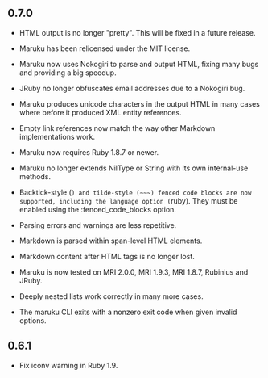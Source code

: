 0.7.0
-----

* HTML output is no longer "pretty". This will be fixed in a future release.

* Maruku has been relicensed under the MIT license.

* Maruku now uses Nokogiri to parse and output HTML, fixing many bugs and
  providing a big speedup.
	
* JRuby no longer obfuscates email addresses due to a Nokogiri bug.

* Maruku produces unicode characters in the output HTML in many cases where
  before it produced XML entity references.

* Empty link references now match the way other Markdown implementations work.

* Maruku now requires Ruby 1.8.7 or newer.

* Maruku no longer extends NilType or String with its own internal-use methods.

* Backtick-style (```) and tilde-style (~~~) fenced code blocks are now supported, including the
  language option (```ruby). They must be enabled using the
  :fenced_code_blocks option.

* Parsing errors and warnings are less repetitive.

* Markdown is parsed within span-level HTML elements.

* Markdown content after HTML tags is no longer lost.

* Maruku is now tested on MRI 2.0.0, MRI 1.9.3, MRI 1.8.7, Rubinius and JRuby.

* Deeply nested lists work correctly in many more cases.

* The maruku CLI exits with a nonzero exit code when given invalid options.

0.6.1
-----

* Fix iconv warning in Ruby 1.9.
